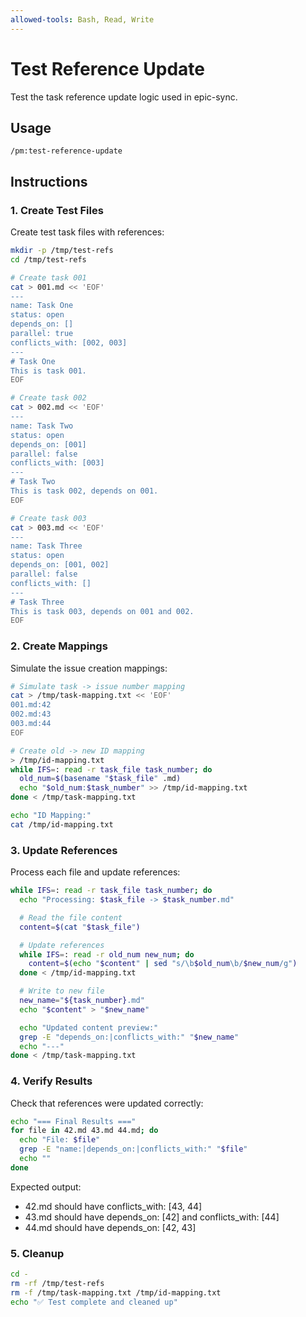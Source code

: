 ```yaml
---
allowed-tools: Bash, Read, Write
---
```


# Test Reference Update

Test the task reference update logic used in epic-sync.

## Usage

```
/pm:test-reference-update
```

## Instructions

### 1. Create Test Files

Create test task files with references:

```bash
mkdir -p /tmp/test-refs
cd /tmp/test-refs

# Create task 001
cat > 001.md << 'EOF'
---
name: Task One
status: open
depends_on: []
parallel: true
conflicts_with: [002, 003]
---
# Task One
This is task 001.
EOF

# Create task 002
cat > 002.md << 'EOF'
---
name: Task Two
status: open
depends_on: [001]
parallel: false
conflicts_with: [003]
---
# Task Two
This is task 002, depends on 001.
EOF

# Create task 003
cat > 003.md << 'EOF'
---
name: Task Three
status: open
depends_on: [001, 002]
parallel: false
conflicts_with: []
---
# Task Three
This is task 003, depends on 001 and 002.
EOF
```

### 2. Create Mappings

Simulate the issue creation mappings:

```bash
# Simulate task -> issue number mapping
cat > /tmp/task-mapping.txt << 'EOF'
001.md:42
002.md:43
003.md:44
EOF

# Create old -> new ID mapping
> /tmp/id-mapping.txt
while IFS=: read -r task_file task_number; do
  old_num=$(basename "$task_file" .md)
  echo "$old_num:$task_number" >> /tmp/id-mapping.txt
done < /tmp/task-mapping.txt

echo "ID Mapping:"
cat /tmp/id-mapping.txt
```

### 3. Update References

Process each file and update references:

```bash
while IFS=: read -r task_file task_number; do
  echo "Processing: $task_file -> $task_number.md"

  # Read the file content
  content=$(cat "$task_file")

  # Update references
  while IFS=: read -r old_num new_num; do
    content=$(echo "$content" | sed "s/\b$old_num\b/$new_num/g")
  done < /tmp/id-mapping.txt

  # Write to new file
  new_name="${task_number}.md"
  echo "$content" > "$new_name"

  echo "Updated content preview:"
  grep -E "depends_on:|conflicts_with:" "$new_name"
  echo "---"
done < /tmp/task-mapping.txt
```

### 4. Verify Results

Check that references were updated correctly:

```bash
echo "=== Final Results ==="
for file in 42.md 43.md 44.md; do
  echo "File: $file"
  grep -E "name:|depends_on:|conflicts_with:" "$file"
  echo ""
done
```

Expected output:

- 42.md should have conflicts_with: [43, 44]
- 43.md should have depends_on: [42] and conflicts_with: [44]
- 44.md should have depends_on: [42, 43]

### 5. Cleanup

```bash
cd -
rm -rf /tmp/test-refs
rm -f /tmp/task-mapping.txt /tmp/id-mapping.txt
echo "✅ Test complete and cleaned up"
```
